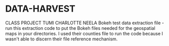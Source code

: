 # DATA-HARVEST
CLASS PROJECT TUMI CHARLOTTE NEELA
Bokeh test data extraction file - run this extraction code to put the Bokeh files needed for the geospatial maps in your directories. I used their counties file to run the code because I wasn't able to discern their file reference mechanism.
